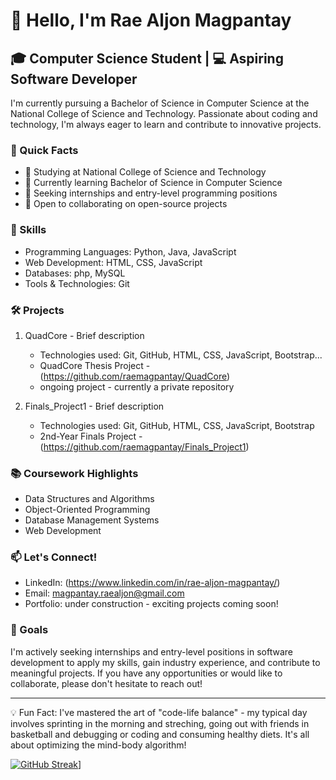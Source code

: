 # 👋 Hello, I'm Rae Aljon Magpantay

## 🎓 Computer Science Student | 💻 Aspiring Software Developer

I'm currently pursuing a Bachelor of Science in Computer Science at the National College of Science and Technology. Passionate about coding and technology, I'm always eager to learn and contribute to innovative projects.

### 🚀 Quick Facts

- 🏫 Studying at National College of Science and Technology
- 🌱 Currently learning Bachelor of Science in Computer Science
- 👀 Seeking internships and entry-level programming positions
- 🤝 Open to collaborating on open-source projects

### 💼 Skills

- Programming Languages: Python, Java, JavaScript
- Web Development: HTML, CSS, JavaScript
- Databases: php, MySQL
- Tools & Technologies: Git

### 🛠️ Projects

1. QuadCore - Brief description
   - Technologies used: Git, GitHub, HTML, CSS, JavaScript, Bootstrap...
   - QuadCore Thesis Project - (https://github.com/raemagpantay/QuadCore)
   - ongoing project - currently a private repository

2. Finals_Project1 - Brief description
   - Technologies used: Git, GitHub, HTML, CSS, JavaScript, Bootstrap
   - 2nd-Year Finals Project - (https://github.com/raemagpantay/Finals_Project1)

### 📚 Coursework Highlights

- Data Structures and Algorithms
- Object-Oriented Programming
- Database Management Systems
- Web Development

### 📫 Let's Connect!

- LinkedIn: (https://www.linkedin.com/in/rae-aljon-magpantay/)
- Email: magpantay.raealjon@gmail.com
- Portfolio: under construction - exciting projects coming soon!

### 🌟 Goals

I'm actively seeking internships and entry-level positions in software development to apply my skills, gain industry experience, and contribute to meaningful projects. If you have any opportunities or would like to collaborate, please don't hesitate to reach out!

---

💡 Fun Fact: I've mastered the art of "code-life balance" - my typical day involves sprinting in the morning and streching, going out with friends in basketball and debugging or coding and consuming healthy diets. It's all about optimizing the mind-body algorithm!

[![GitHub Streak](https://streak-stats.demolab.com/?user=DenverCoder1)](https://git.io/streak-stats)]

